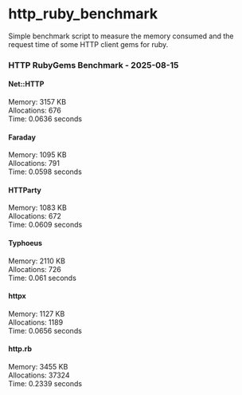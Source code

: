 # http_ruby_benchmark

Simple benchmark script to measure the memory consumed and the request time of some HTTP client gems for ruby.

<!-- benchmark-results -->

### HTTP RubyGems Benchmark - 2025-08-15
#### Net::HTTP
Memory: 3157 KB <br />Allocations: 676 <br />Time: 0.0636 seconds 
#### Faraday
Memory: 1095 KB <br />Allocations: 791 <br />Time: 0.0598 seconds 
#### HTTParty
Memory: 1083 KB <br />Allocations: 672 <br />Time: 0.0609 seconds 
#### Typhoeus
Memory: 2110 KB <br />Allocations: 726 <br />Time: 0.061 seconds 
#### httpx
Memory: 1127 KB <br />Allocations: 1189 <br />Time: 0.0656 seconds 
#### http.rb
Memory: 3455 KB <br />Allocations: 37324 <br />Time: 0.2339 seconds 
